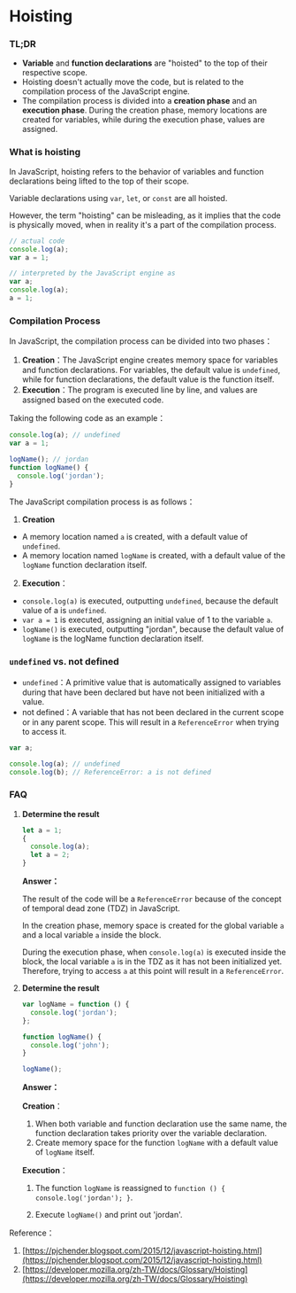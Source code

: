 # Hoisting

### TL;DR

- **Variable** and **function declarations** are "hoisted" to the top of their respective scope.
- Hoisting doesn't actually move the code, but is related to the compilation process of the JavaScript engine.
- The compilation process is divided into a **creation phase** and an **execution phase**. During the creation phase, memory locations are created for variables, while during the execution phase, values are assigned.

### What is hoisting

In JavaScript, hoisting refers to the behavior of variables and function declarations being lifted to the top of their scope.

Variable declarations using `var`, `let`, or `const` are all hoisted.

However, the term "hoisting" can be misleading, as it implies that the code is physically moved, when in reality it's a part of the compilation process.

```jsx
// actual code
console.log(a);
var a = 1;

// interpreted by the JavaScript engine as
var a;
console.log(a);
a = 1;
```

### Compilation Process

In JavaScript, the compilation process can be divided into two phases：

1. **Creation**：The JavaScript engine creates memory space for variables and function declarations. For variables, the default value is `undefined`, while for function declarations, the default value is the function itself.
2. **Execution**：The program is executed line by line, and values are assigned based on the executed code.

Taking the following code as an example：

```jsx
console.log(a); // undefined
var a = 1;

logName(); // jordan
function logName() {
  console.log('jordan');
}
```

The JavaScript compilation process is as follows：

1. **Creation**

- A memory location named `a` is created, with a default value of `undefined`.
- A memory location named `logName` is created, with a default value of the `logName` function declaration itself.

2. **Execution**：

- `console.log(a)` is executed, outputting `undefined`, because the default value of a is `undefined`.
- `var a = 1` is executed, assigning an initial value of 1 to the variable `a`.
- `logName()` is executed, outputting "jordan", because the default value of `logName` is the logName function declaration itself.

### `undefined` vs. not defined

- `undefined`：A primitive value that is automatically assigned to variables during that have been declared but have not been initialized with a value.
- not defined：A variable that has not been declared in the current scope or in any parent scope. This will result in a `ReferenceError` when trying to access it.

```jsx
var a;

console.log(a); // undefined
console.log(b); // ReferenceError: a is not defined
```

### FAQ

1. **Determine the result**

   ```jsx
   let a = 1;
   {
     console.log(a);
     let a = 2;
   }
   ```

   **Answer：**

   The result of the code will be a `ReferenceError` because of the concept of temporal dead zone (TDZ) in JavaScript.

   In the creation phase, memory space is created for the global variable `a` and a local variable `a` inside the block.

   During the execution phase, when `console.log(a)` is executed inside the block, the local variable `a` is in the TDZ as it has not been initialized yet. Therefore, trying to access `a` at this point will result in a `ReferenceError`.

2. **Determine the result**

   ```jsx
   var logName = function () {
     console.log('jordan');
   };

   function logName() {
     console.log('john');
   }

   logName();
   ```

   **Answer：**

   **Creation**：

   1. When both variable and function declaration use the same name, the function declaration takes priority over the variable declaration.
   2. Create memory space for the function `logName` with a default value of `logName` itself.

   **Execution**：

   1. The function `logName` is reassigned to `function () { console.log('jordan'); }`.

   2. Execute `logName()` and print out 'jordan'.

Reference：

1. [https://pjchender.blogspot.com/2015/12/javascript-hoisting.html](https://pjchender.blogspot.com/2015/12/javascript-hoisting.html)
2. [https://developer.mozilla.org/zh-TW/docs/Glossary/Hoisting](https://developer.mozilla.org/zh-TW/docs/Glossary/Hoisting)
